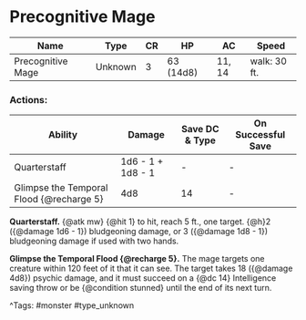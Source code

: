# Precognitive Mage

| Name | Type | CR | HP | AC | Speed |
|------|------|----|----|----|-------|
| Precognitive Mage | Unknown | 3 | 63 (14d8) | 11, 14 | walk: 30 ft. |

### Actions:

| Ability | Damage | Save DC & Type | On Successful Save |
|---------|--------|----------------|--------------------|
| Quarterstaff | 1d6 - 1 + 1d8 - 1 | - | - |
| Glimpse the Temporal Flood {@recharge 5} | 4d8 | 14 | - |


**Quarterstaff.** {@atk mw} {@hit 1} to hit, reach 5 ft., one target. {@h}2 ({@damage 1d6 - 1}) bludgeoning damage, or 3 ({@damage 1d8 - 1}) bludgeoning damage if used with two hands.

**Glimpse the Temporal Flood {@recharge 5}.** The mage targets one creature within 120 feet of it that it can see. The target takes 18 ({@damage 4d8}) psychic damage, and it must succeed on a {@dc 14} Intelligence saving throw or be {@condition stunned} until the end of its next turn.

^Tags: #monster #type_unknown